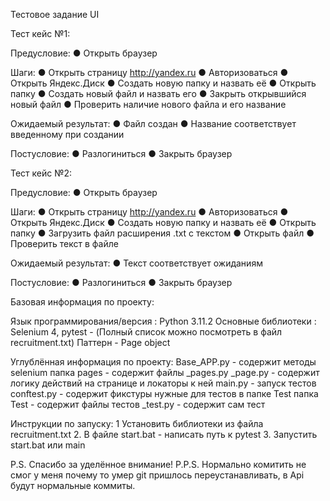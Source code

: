 Тестовое задание UI

Тест кейс №1:

Предусловие:
● Открыть браузер

Шаги:
● Открыть страницу http://yandex.ru
● Авторизоваться
● Открыть Яндекс.Диск
● Создать новую папку и назвать её
● Открыть папку
● Создать новый файл и назвать его
● Закрыть открывшийся новый файл
● Проверить наличие нового файла и его название

Ожидаемый результат:
● Файл создан
● Название соответствует введенному при создании

Постусловие:
● Разлогиниться
● Закрыть браузер

Тест кейс №2:

Предусловие:
● Открыть браузер

Шаги:
● Открыть страницу http://yandex.ru
● Авторизоваться
● Открыть Яндекс.Диск
● Создать новую папку и назвать её
● Открыть папку
● Загрузить файл расширения .txt с текстом
● Открыть файл
● Проверить текст в файле

Ожидаемый результат:
● Текст соответствует ожиданиям

Постусловие:
● Разлогиниться
● Закрыть браузер

Базовая информация по проекту:

Язык программирования/версия : Python 3.11.2
Основные библиотеки : Selenium 4, pytest - (Полный список можно посмотреть в файл recruitment.txt)
Паттерн - Page object

Углублённая информация по проекту:
Base_APP.py - содержит методы selenium 
папка pages - содержит файлы _pages.py
_page.py -  содержит логику действий на странице и локаторы к ней
main.py - запуск тестов
conftest.py - содержит фикстуры нужные для тестов в папке Test
папка Test - содержит файлы тестов
_test.py - содержит сам тест

Инструкции по запуску:
1 Установить библиотеки из файла recruitment.txt
2. В файле start.bat - написать путь к pytest
3. Запустить start.bat или main

P.S. Спасибо за уделённое внимание!
P.P.S. Нормально комитить не смог у меня почему то умер git пришлось переустанавливать, в Api будут нормальные коммиты.
